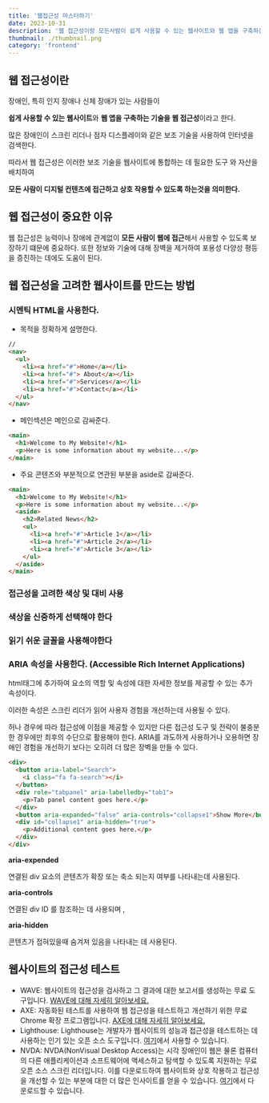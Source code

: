 ```yaml
---
title: '웹접근성 마스터하기'
date: 2023-10-31
description: '웹 접근성이랑 모든사람이 쉽게 사용할 수 있는 웹사이트와 웹 앱을 구축하는 기술이다.'
thumbnail: ./thumbnail.png
category: 'frontend'
---
```


## 웹 접근성이란

장애인, 특히 인지 장애나 신체 장애가 있는 사람들이

**쉽게 사용할 수 있는 웹사이트**와 **웹 앱을 구축하는 기술을 웹 접근성**이라고 한다.

많은 장애인이 스크린 리더나 점자 디스플레이와 같은 보조 기술을 사용하여 인터넷을 검색한다.

따라서 웹 접근성은 이러한 보조 기술을 웹사이트에 통합하는 데 필요한 도구 와 자산을 배치하여

**모든 사람이 디지털 컨텐츠에 접근하고 상호 작용할 수 있도록 하는것을 의미한다.**

## 웹 접근성이 중요한 이유

웹 접근성은 능력이나 장애에 관계없이 **모든 사람이 웹에 접근**해서 사용할 수 있도록 보장하기 떄문에 중요하다. 또한 정보와 기술에 대해 장벽을 제거하여 포용성 다양성 평등을 증진하는 데에도 도움이 된다.

## 웹 접근성을 고려한 웹사이트를 만드는 방법

### **시멘틱 HTML을 사용한다.**

- 목적을 정확하게 설명한다.

```html
//
<nav>
  <ul>
    <li><a href="#">Home</a></li>
    <li><a href="#"> About</a></li>
    <li><a href="#">Services</a></li>
    <li><a href="#">Contact</a></li>
  </ul>
</nav>
```

- 메인섹션은 메인으로 감싸준다.

```html
<main>
  <h1>Welcome to My Website!</h1>
  <p>Here is some information about my website...</p>
</main>
```

- 주요 콘텐츠와 부분적으로 연관된 부분을 aside로 감싸준다.

```html
<main>
  <h1>Welcome to My Website!</h1>
  <p>Here is some information about my website...</p>
  <aside>
    <h2>Related News</h2>
    <ul>
      <li><a href="#">Article 1</a></li>
      <li><a href="#">Article 2</a></li>
      <li><a href="#">Article 3</a></li>
    </ul>
  </aside>
</main>
```

### 접근성을 고려한 색상 및 대비 사용

### 색상을 신중하게 선택해야 한다

### 읽기 쉬운 글꼴을 사용해야한다

### ARIA 속성을 사용한다. (Accessible Rich Internet Applications)

html태그에 추가하여 요소의 역할 및 속성에 대한 자세한 정보를 제공할 수 있는 추가 속성이다.

이러한 속성은 스크린 리더가 읽어 사용자 경험을 개선하는데 사용될 수 있다.

허나 경우에 따라 접근성에 이점을 제공할 수 있지만 다른 접근성 도구 및 전략이 불충분한 경우에만 최후의 수단으로 활용해야 한다. ARIA를 과도하게 사용하거나 오용하면 장애인 경험을 개선하기 보다는 오히려 더 많은 장벽을 만들 수 있다.

```html
<div>
  <button aria-label="Search">
    <i class="fa fa-search"></i>
  </button>
  <div role="tabpanel" aria-labelledby="tab1">
    <p>Tab panel content goes here.</p>
  </div>
  <button aria-expanded="false" aria-controls="collapse1">Show More</button>
  <div id="collapse1" aria-hidden="true">
    <p>Additional content goes here.</p>
  </div>
</div>
```

**aria-expended**

연결된 div 요소의 콘텐츠가 확장 또는 축소 되는지 여부를 나타내는데 사용된다.

**aria-controls**

연결된 div ID 를 참조하는 데 사용되며 ,

**aria-hidden**

콘텐츠가 접혀있을때 숨겨져 있음을 나타내는 데 사용된다.

## **웹사이트의 접근성 테스트**

- WAVE: 웹사이트의 접근성을 검사하고 그 결과에 대한 보고서를 생성하는 무료 도구입니다. [WAVE에 대해 자세히 알아보세요.](https://wave.webaim.org/)
- AXE: 자동화된 테스트를 사용하여 웹 접근성을 테스트하고 개선하기 위한 무료 Chrome 확장 프로그램입니다. [AXE에 대해 자세히 알아보세요.](https://chrome.google.com/webstore/detail/axe-devtools-web-%20%0Aaccessib/lhdoppojpmngadmnindnejefpokejbdd)
- Lighthouse: Lighthouse는 개발자가 웹사이트의 성능과 접근성을 테스트하는 데 사용하는 인기 있는 오픈 소스 도구입니다. [여기](https://developer.chrome.com/docs/lighthouse/overview/#:~:text=Lighthouse%20is%20an%20open%2Dsource,apps%2C%20SEO%2C%20and%20more)에서 사용할 수 있습니다.
- NVDA: NVDA(NonVisual Desktop Access)는 시각 장애인이 웹은 물론 컴퓨터의 다른 애플리케이션과 소프트웨어에 액세스하고 탐색할 수 있도록 지원하는 무료 오픈 소스 스크린 리더입니다. 이를 다운로드하여 웹사이트와 상호 작용하고 접근성을 개선할 수 있는 부분에 대한 더 많은 인사이트를 얻을 수 있습니다. [여기](https://www.nvaccess.org/)에서 다운로드할 수 있습니다.

